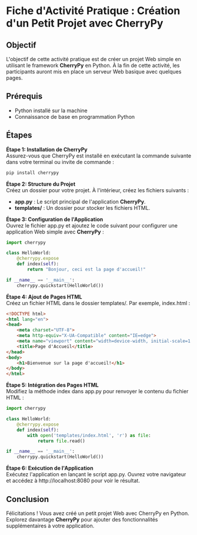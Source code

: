 # Fiche d'Activité Pratique : Création d'un Petit Projet avec CherryPy
## Objectif
L'objectif de cette activité pratique est de créer un projet Web simple en utilisant le framework **CherryPy** en Python. À la fin de cette activité, les participants auront mis en place un serveur Web basique avec quelques pages.
## Prérequis
* Python installé sur la machine
* Connaissance de base en programmation Python
## Étapes
**Étape 1: Installation de CherryPy**  
Assurez-vous que CherryPy est installé en exécutant la commande suivante dans votre terminal ou invite de commande :
```bash
pip install cherrypy
```
**Étape 2: Structure du Projet**  
Créez un dossier pour votre projet. À l'intérieur, créez les fichiers suivants :
* **app.py** : Le script principal de l'application **CherryPy**.
* **templates/** : Un dossier pour stocker les fichiers HTML.

**Étape 3: Configuration de l'Application**  
Ouvrez le fichier app.py et ajoutez le code suivant pour configurer une application Web simple avec **CherryPy** :
```python
import cherrypy

class HelloWorld:
    @cherrypy.expose
    def index(self):
        return "Bonjour, ceci est la page d'accueil!"

if __name__ == '__main__':
    cherrypy.quickstart(HelloWorld())
```
**Étape 4: Ajout de Pages HTML**  
Créez un fichier HTML dans le dossier templates/. Par exemple, index.html :
```html
<!DOCTYPE html>
<html lang="en">
<head>
    <meta charset="UTF-8">
    <meta http-equiv="X-UA-Compatible" content="IE=edge">
    <meta name="viewport" content="width=device-width, initial-scale=1.0">
    <title>Page d'Accueil</title>
</head>
<body>
    <h1>Bienvenue sur la page d'accueil!</h1>
</body>
</html>
```
**Étape 5: Intégration des Pages HTML**  
Modifiez la méthode index dans app.py pour renvoyer le contenu du fichier HTML :
```python
import cherrypy

class HelloWorld:
    @cherrypy.expose
    def index(self):
        with open('templates/index.html', 'r') as file:
            return file.read()

if __name__ == '__main__':
    cherrypy.quickstart(HelloWorld())
```
**Étape 6: Exécution de l'Application**  
Exécutez l'application en lançant le script app.py. Ouvrez votre navigateur et accédez à http://localhost:8080 pour voir le résultat.

## Conclusion
Félicitations ! Vous avez créé un petit projet Web avec CherryPy en Python. Explorez davantage **CherryPy** pour ajouter des fonctionnalités supplémentaires à votre application.

